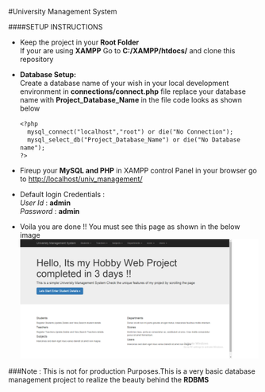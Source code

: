 #University Management System

####SETUP INSTRUCTIONS

* Keep the project in your **Root Folder**<br/>
  If your are using **XAMPP** Go to **C:/XAMPP/htdocs/** and clone this repository
* **Database Setup:** <br/>
   Create a database name of your wish in your local development environment in **connections/connect.php** file
   replace your database name with **Project_Database_Name** in the file code looks as shown below

      <?php
        mysql_connect("localhost","root") or die("No Connection");
        mysql_select_db("Project_Database_Name") or die("No Database name");
      ?>

* Fireup your **MySQL and PHP** in  XAMPP control Panel in your browser go to
  [http://localhost/univ_management/](http://localhost/univ_management/)
* Default login Credentials :<br/>*User Id* : **admin** <br/> *Password* : **admin**
* Voila you are done !! You must see this page as shown in the below image<br/>
  ![HOme Page looks like this](https://github.com/ynagarjuna1995/univ_management/blob/master/picture/Home_page.png)


###Note :
This is not for production Purposes.This is a very basic database management project to realize the beauty behind the **RDBMS**

